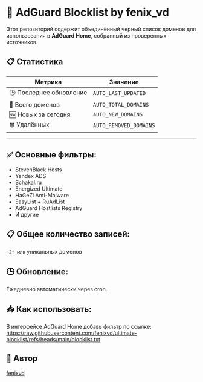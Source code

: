 # 🛑 AdGuard Blocklist by fenix_vd

Этот репозиторий содержит объединённый черный список доменов для использования в **AdGuard Home**, собранный из проверенных источников.

## 📋 Статистика

| Метрика | Значение |
|--------|----------|
| 🕒 Последнее обновление | `AUTO_LAST_UPDATED` |
| 🔢 Всего доменов       | `AUTO_TOTAL_DOMAINS` |
| 🆕 Новых за сегодня     | `AUTO_NEW_DOMAINS` |
| 🗑️ Удалённых           | `AUTO_REMOVED_DOMAINS` |

---

## ✅ Основные фильтры:
- StevenBlack Hosts
- Yandex ADS
- Schakal.ru
- Energized Ultimate
- HaGeZi Anti-Malware
- EasyList + RuAdList
- AdGuard Hostlists Registry
- И другие

## 📋 Общее количество записей:
`~2+ млн` уникальных доменов

## 🕒 Обновление:
Ежедневно автоматически через cron.

## 📥 Как использовать:
В интерфейсе AdGuard Home добавь фильтр по ссылке:
https://raw.githubusercontent.com/fenixvd/ultimate-blocklist/refs/heads/main/blocklist.txt

## 🤖 Автор
[fenixvd](https://github.com/fenixvd)

